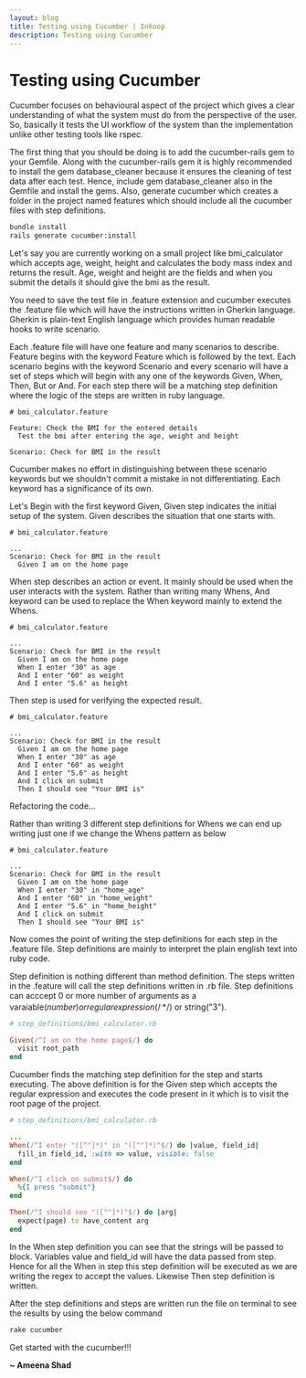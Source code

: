```yaml
---
layout: blog
title: Testing using Cucumber | Inkoop
description: Testing using Cucumber
---
```


# Testing using Cucumber

Cucumber focuses on behavioural aspect of the project which gives a clear understanding of what the system 
must do from the perspective of the user. So, basically it tests the UI workflow of the system than the 
implementation unlike other testing tools like rspec.

The first thing that you should be doing is to add the cucumber-rails gem to your Gemfile. Along with the cucumber-rails gem it is highly recommended to install the gem database_cleaner because it ensures the cleaning of test data after each test. Hence, include gem database_cleaner also in the Gemfile and install the gems. Also, generate cucumber which creates a folder in the project named features which should include all the cucumber files with step definitions.

```bash
bundle install
rails generate cucumber:install
```

Let's say you are currently working on a small project like bmi_calculator which accepts age,
weight, height and calculates the body mass index and returns the result. Age, weight and height are the fields and when you submit the details it should give the bmi as the result.

You need to save the test file in .feature extension and cucumber executes the .feature file which will have the instructions written in Gherkin language. Gherkin is plain-text English language which provides human readable hooks to write scenario.

Each .feature file will have one feature and many scenarios to describe. Feature begins with the keyword
Feature which is followed by the text. Each scenario begins with the keyword Scenario and every scenario
will have a set of steps which will begin with any one of the keywords Given, When, Then, But or And. For 
each step there will be a matching step definition where the logic of the steps are written in ruby language.

```Cucumber
# bmi_calculator.feature

Feature: Check the BMI for the entered details
  Test the bmi after entering the age, weight and height

Scenario: Check for BMI in the result

```

Cucumber makes no effort in distinguishing between these scenario keywords but we shouldn't commit a mistake in not differentiating. Each keyword has a significance of its own.

Let's Begin with the first keyword Given, Given step indicates the initial setup of the system. Given describes the situation that one starts with.

```Cucumber
# bmi_calculator.feature

...
Scenario: Check for BMI in the result
  Given I am on the home page

```
When step describes an action or event. It mainly should be used when the user interacts with the system. Rather than writing many Whens, And keyword can be used to replace the When keyword mainly to extend the Whens.

```Cucumber
# bmi_calculator.feature

...
Scenario: Check for BMI in the result
  Given I am on the home page
  When I enter "30" as age
  And I enter "60" as weight
  And I enter "5.6" as height
```

Then step is used for verifying the expected result.

```Cucumber
# bmi_calculator.feature

...
Scenario: Check for BMI in the result
  Given I am on the home page
  When I enter "30" as age
  And I enter "60" as weight
  And I enter "5.6" as height
  And I click on submit
  Then I should see "Your BMI is"
```

Refactoring the code...

Rather than writing 3 different step definitions for Whens we can end up writing just one if we change the Whens pattern as below

```Cucumber
# bmi_calculator.feature

...
Scenario: Check for BMI in the result
  Given I am on the home page
  When I enter "30" in "home_age"
  And I enter "60" in "home_weight"
  And I enter "5.6" in "home_height"
  And I click on submit
  Then I should see "Your BMI is"
```

Now comes the point of writing the step definitions for each step in the .feature file. Step definitions are
mainly to interpret the plain english text into ruby code.

Step definition is nothing different than method definition. The steps written in the .feature will call the step definitions written in .rb file. Step definitions can acccept 0 or more number of arguments as a varaiable($number) or regular expression(/^.*$/) or string("3").

```ruby
# step_definitions/bmi_calculator.rb

Given(/^I am on the home page$/) do
  visit root_path
end

```
Cucumber finds the matching step definition for the step and starts executing. The above definition is for 
the Given step which accepts the regular expression and executes the code present in it which is to visit 
the root page of the project.

```ruby
# step_definitions/bmi_calculator.rb

...
When(/^I enter "([^"]*)" in "([^"]*)"$/) do |value, field_id|
  fill_in field_id, :with => value, visible: false
end

When(/^I click on submit$/) do
  %{I press "submit"}
end

Then(/^I should see "([^"]*)"$/) do |arg|
  expect(page).to have_content arg
end
```

In the When step definition you can see that the strings will be passed to block. Variables value and 
field_id will have the data passed from step. Hence for all the When in step this step definition will be executed as we are writing the regex to accept the values. Likewise Then step definition is written.

After the step definitions and steps are written run the file on terminal to see the results by using the 
below command

```bash
rake cucumber
```

Get started with the cucumber!!!

**~ Ameena Shad**
